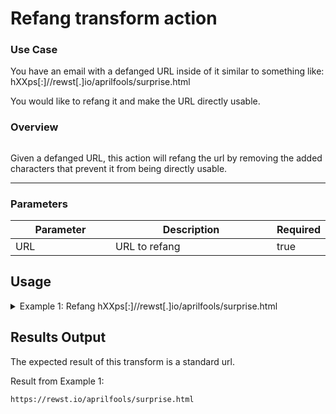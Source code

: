 # Refang transform action

### Use Case

You have an email with a defanged URL inside of it similar to something like: hXXps\[:]//rewst\[.]io/aprilfools/surprise.html

You would like to refang it and make the URL directly usable.

### Overview

<figure><img src="../../../../.gitbook/assets/Screenshot 2025-04-14 at 12.17.49 PM.png" alt=""><figcaption></figcaption></figure>

Given a defanged URL, this action will refang the url by removing the added characters that prevent it from being directly usable.

***

### Parameters

<table><thead><tr><th width="217">Parameter</th><th width="417.3333333333333">Description</th><th data-type="checkbox">Required</th></tr></thead><tbody><tr><td>URL</td><td>URL to refang</td><td>true</td></tr></tbody></table>

## Usage

<details>

<summary>Example 1: Refang hXXps[:]//rewst[.]io/aprilfools/surprise.html</summary>

Inputs:

**URL** hXXps\[:]//rewst\[.]io/aprilfools/surprise.html

</details>

## Results Output

The expected result of this transform is a standard url.

Result from Example 1:

```
https://rewst.io/aprilfools/surprise.html
```
